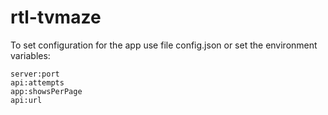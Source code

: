 # rtl-tvmaze

To set configuration for the app use file config.json or set the environment variables:
```
server:port
api:attempts
app:showsPerPage
api:url
```
